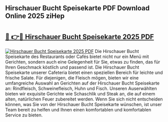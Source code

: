 ## Hirschauer Bucht Speisekarte PDF Download Online 2025 ziHep

# <h2><a href="http://gc7q48.nevu.top/?p=Hirschauer+Bucht+Speisekarte">🔗 👉🔴 Hirschauer Bucht Speisekarte 2025 PDF</a></h2>

[![Hirschauer Bucht Speisekarte 2025 PDF](https://i.imgur.com/dBaPXMq.png)](http://gc7q48.nevu.top/?p=Hirschauer+Bucht+Speisekarte)
Die Hirschauer Bucht Speisekarte des Restaurants oder Cafés bietet nicht nur ein Menü mit Gerichten, sondern auch eine Gelegenheit für Sie, etwas zu finden, das für Ihren Geschmack köstlich und passend ist. Die Hirschauer Bucht Speisekarte unserer Cafeteria bietet einen speziellen Bereich für leichte und frische Salate. Für diejenigen, die Fleisch mögen, bieten wir eine umfangreiche Auswahl an Gerichten auf der Hirschauer Bucht Speisekarte an: Rindfleisch, Schweinefleisch, Huhn und Fisch. Unseren Auserwählten bieten wir exquisite Gerichte wie Schaschlik und Steak an, die auf einem alten, natürlichen Feuer zubereitet werden. Wenn Sie sich nicht entscheiden können, was Sie von der Hirschauer Bucht Speisekarte wünschen, ist unser Team bereit zu helfen und Ihnen einen komfortablen und komfortablen Service zu bieten.
